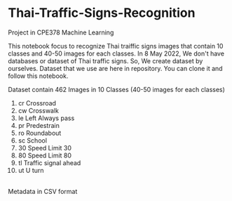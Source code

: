 # Thai-Traffic-Signs-Recognition
Project in CPE378 Machine Learning

This notebook focus to recognize Thai traiffic signs images that contain 10 classes and 40-50 images for each classes. In 8 May 2022, We don't have databases or dataset of Thai traffic signs. So, We create dataset by ourselves. Dataset that we use are here in repository. You can clone it and follow this notebook. </br>

Dataset contain 462 Images in 10 Classes (40-50 images for each classes) </br>
1.	cr	Crossroad
2.	cw	Crosswalk
3.	le	Left Always pass
4.	pr	Predestrain
5.	ro	Roundabout
6.	sc	School
7.	30	Speed Limit 30
8.	80	Speed Limit 80
9.	tl	Traffic signal ahead
10.	ut	U turn

</br> Metadata in CSV format  </br>
